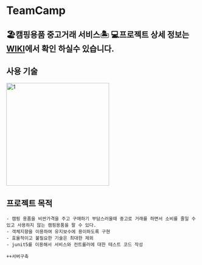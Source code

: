 # TeamCamp
🏖캠핑용품 중고거래 서비스🏝
💻프로젝트 상세 정보는 [WIKI](https://github.com/CampShare/TeamCamp/wiki/캠핑용품-공유-플랫폼)에서 확인 하실수 있습니다.
---
사용 기술 
---
<img width="270" alt="1" src="https://user-images.githubusercontent.com/73993220/137522501-cd3428ec-6aca-4b8c-ac6a-233190c2ad3d.png">

프로젝트 목적 
---
    - 캠핑 용품을 비싼가격을 주고 구매하기 부담스러울때 중고로 거래를 하면서 소비를 줄일 수 있고 사용하지 않는 캠핑용품을 팔 수 있다. 
    - 객체지향을 이용하여 유지보수에 용이하도록 구현
    - 효율적이고 불필요한 기술은 최대한 제외
    - junit5를 이용해서 서비스와 컨트롤러에 대한 테스트 코드 작성 

    ++서버구축
